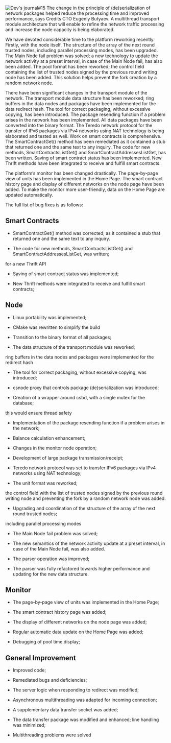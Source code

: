 ![Dev's journal#15](https://cdn-images-1.medium.com/max/1000/1*bKzx8nsI1dbOryeDeuDpHQ.jpeg)
The change in the principle of (de)serialization of network packages helped reduce the processing time and improved performance, says Credits CTO Eugeniy Butyaev. A multithread transport module architecture that will enable to refine the network traffic processing and increase the node capacity is being elaborated.

We have devoted considerable time to the platform reworking recently. Firstly, with the node itself. The structure of the array of the next round trusted nodes, including parallel processing modes, has been upgraded. The Main Node fail problem was solved; a new technology to update the network activity at a preset interval, in case of the Main Node fail, has also been added. The pool format has been reworked; the control field containing the list of trusted nodes signed by the previous round writing node has been added. This solution helps prevent the fork creation by a random network node.

There have been significant changes in the transport module of the network. The transport module data structure has been reworked; ring buffers in the data nodes and packages have been implemented for the data redirect hash. The tool for correct packaging, without excessive copying, has been introduced. The package resending function if a problem arises in the network has been implemented. All data packages have been converted into the binary format. The Teredo network protocol for the transfer of IPv6 packages via IPv4 networks using NAT technology is being elaborated and tested as well. Work on smart contracts is comprehensive. The SmartContractGet() method has been remediated as it contained a stub that returned one and the same text to any inquiry. The code for new methods, SmartContractsListGet() and SmartContractAddressesListGet, has been written. Saving of smart contract status has been implemented. New Thrift methods have been integrated to receive and fulfill smart contracts.

The platform’s monitor has been changed drastically. The page-by-page view of units has been implemented in the Home Page. The smart contract history page and display of different networks on the node page have been added. To make the monitor more user-friendly, data on the Home Page are updated automatically.

The full list of bug fixes is as follows:
## Smart Contracts
* SmartContractGet() method was сorrected;
as it contained a stub that returned one and the same text to any inquiry.

* The code for new methods, SmartContractsListGet() and SmartContractAddressesListGet, was written;

for a new Thrift API

* Saving of smart contract status was implemented;

* New Thrift methods were integrated to receive and fulfill smart contracts;

## Node
* Linux portability was implemented;

* CMake was rewritten to simplify the build

* Transition to the binary format of all packages;

* The data structure of the transport module was reworked;

ring buffers in the data nodes and packages were implemented for the redirect hash

* The tool for correct packaging, without excessive copying, was introduced;

* csnode proxy that controls package (de)serialization was introduced;

* Creation of a wrapper around csbd, with a single mutex for the database;

this would ensure thread safety

* Implementation of the package resending function if a problem arises in the network;

* Balance calculation enhancement;

* Changes in the monitor node operation;

* Development of large package transmission/receipt;

* Teredo network protocol was set to transfer IPv6 packages via IPv4 networks using NAT technology;

* The unit format was reworked;

the control field with the list of trusted nodes signed by the previous round writing node and preventing the fork by a random network node was added.

* Upgrading and coordination of the structure of the array of the next round trusted nodes;

including parallel processing modes

* The Main Node fail problem was solved;

* The new semantics of the network activity update at a preset interval, in case of the Main Node fail, was also added.

* The parser operation was improved;

* The parser was fully refactored towards higher performance and updating for the new data structure.

## Monitor
* The page-by-page view of units was implemented in the Home Page;

* The smart contract history page was added;

* The display of different networks on the node page was added;

* Regular automatic data update on the Home Page was added;

* Debugging of pool time display;

## General Improvement
* Improved code;

* Remediated bugs and deficiencies;

* The server logic when responding to redirect was modified;

* Asynchronous multithreading was adapted for incoming connection;

* A supplementary data transfer socket was added;

* The data transfer package was modified and enhanced; line handling was minimized;

* Multithreading problems were solved